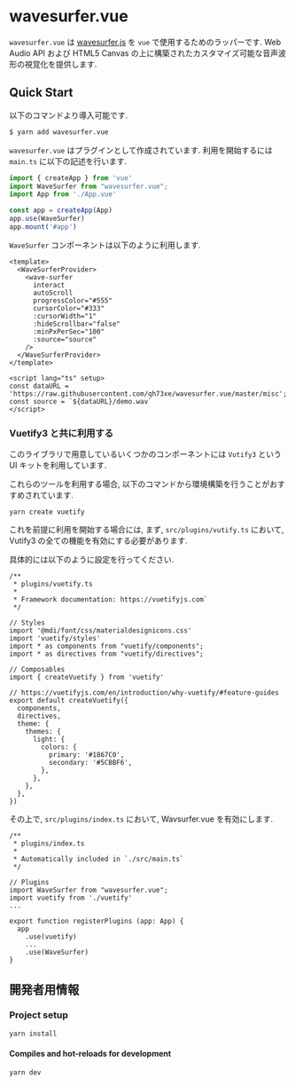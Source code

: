 # wavesurfer.vue

`wavesurfer.vue` は [wavesurfer.js](https://wavesurfer-js.org/) を `vue` で使用するためのラッパーです.
Web Audio API および HTML5 Canvas の上に構築されたカスタマイズ可能な音声波形の視覚化を提供します.

## Quick Start

以下のコマンドより導入可能です.

```bash
$ yarn add wavesurfer.vue
```

`wavesurfer.vue` はプラグインとして作成されています.
利用を開始するには `main.ts` に以下の記述を行います.

```typescript
import { createApp } from 'vue'
import WaveSurfer from "wavesurfer.vue";
import App from './App.vue'

const app = createApp(App)
app.use(WaveSurfer)
app.mount('#app')
```

`WaveSurfer` コンポーネントは以下のように利用します.

```vue
<template>
  <WaveSurferProvider>
    <wave-surfer
      interact
      autoScroll
      progressColor="#555"
      cursorColor="#333"
      :cursorWidth="1"
      :hideScrollbar="false"
      :minPxPerSec="100"
      :source="source"
    />
  </WaveSurferProvider>
</template>

<script lang="ts" setup>
const dataURL = 'https://raw.githubusercontent.com/qh73xe/wavesurfer.vue/master/misc';
const source = `${dataURL}/demo.wav`
</script>
```

### Vuetify3 と共に利用する

このライブラリで用意しているいくつかのコンポーネントには
`Vutify3` という UI キットを利用しています.

これらのツールを利用する場合,
以下のコマンドから環境構築を行うことがおすすめされています.

```{bash}
yarn create vuetify
```

これを前提に利用を開始する場合には,
まず, `src/plugins/vutify.ts` において,
Vutify3 の全ての機能を有効にする必要があります.

具体的には以下のように設定を行ってください.

```{typescript}
/**
 * plugins/vuetify.ts
 *
 * Framework documentation: https://vuetifyjs.com`
 */

// Styles
import '@mdi/font/css/materialdesignicons.css'
import 'vuetify/styles'
import * as components from "vuetify/components";
import * as directives from "vuetify/directives";

// Composables
import { createVuetify } from 'vuetify'

// https://vuetifyjs.com/en/introduction/why-vuetify/#feature-guides
export default createVuetify({
  components,
  directives,
  theme: {
    themes: {
      light: {
        colors: {
          primary: '#1867C0',
          secondary: '#5CBBF6',
        },
      },
    },
  },
})
```

その上で, `src/plugins/index.ts` において,
Wavsurfer.vue を有効にします.

```{typescript}
/**
 * plugins/index.ts
 *
 * Automatically included in `./src/main.ts`
 */

// Plugins
import WaveSurfer from "wavesurfer.vue";
import vuetify from './vuetify'
...

export function registerPlugins (app: App) {
  app
    .use(vuetify)
    ...
    .use(WaveSurfer)
}
```


## 開発者用情報

### Project setup

```bash
yarn install
```

#### Compiles and hot-reloads for development

```bash
yarn dev
```
